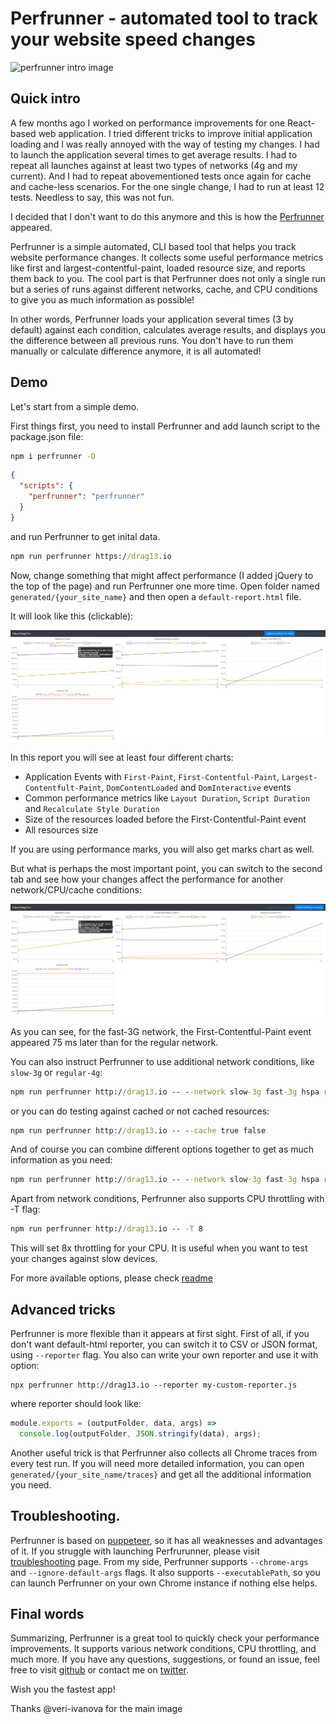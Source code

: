 # Perfrunner - automated tool to track your website speed changes

![perfrunner intro image](~/img/kdpv/perfrunner-intro.jpg)

## Quick intro

A few months ago I worked on performance improvements for one React-based web application. I tried different tricks to improve initial application loading and I was really annoyed with the way of testing my changes. I had to launch the application several times to get average results. I had to repeat all launches against at least two types of networks (4g and my current). And I had to repeat abovementioned tests once again for cache and cache-less scenarios. For the one single change, I had to run at least 12 tests. Needless to say, this was not fun.

I decided that I don't want to do this anymore and this is how the [Perfrunner](https://github.com/Drag13/perfrunner) appeared.

Perfrunner is a simple automated, CLI based tool that helps you track website performance changes. It collects some useful performance metrics like first and largest-contentful-paint, loaded resource size, and reports them back to you. The cool part is that Perfrunner does not only a single run but a series of runs against different networks, cache, and CPU conditions to give you as much information as possible!

In other words, Perfrunner loads your application several times (3 by default) against each condition, calculates average results, and displays you the difference between all previous runs. You don't have to run them manually or calculate difference anymore, it is all automated!

## Demo

Let's start from a simple demo.

First things first, you need to install Perfrunner and add launch script to the package.json file:

```cmd
npm i perfrunner -D
```

```json
{
  "scripts": {
    "perfrunner": "perfrunner"
  }
}
```

and run Perfrunner to get inital data.

```cmd
npm run perfrunner https://drag13.io
```

Now, change something that might affect performance (I added jQuery to the top of the page) and run Perfrunner one more time. Open folder named `generated/{your_site_name}` and then open a `default-report.html` file.

It will look like this (clickable):

<a href="./original.png" target="_blank" ><img alt="Perfrunner report for original network, 25ms diff for largest-contentful-paint" src="./original.png"/></a>

In this report you will see at least four different charts:

- Application Events with `First-Paint`, `First-Contentful-Paint`, `Largest-Contentfult-Paint`, `DomContentLoaded` and `DomInteractive` events
- Common performance metrics like `Layout Duration`, `Script Duration` and `Recalculate Style Duration`
- Size of the resources loaded before the First-Contentful-Paint event
- All resources size

If you are using performance marks, you will also get marks chart as well.

But what is perhaps the most important point, you can switch to the second tab and see how your changes affect the performance for another network/CPU/cache conditions:

<a href="./fast3g.png" target="_blank" ><img alt="Perfrunner report for original network, 25ms diff for largest-contentful-paint" src="./fast3g.png"/></a>

As you can see, for the fast-3G network, the First-Contentful-Paint event appeared 75 ms later than for the regular network.

You can also instruct Perfrunner to use additional network conditions, like `slow-3g` or `regular-4g`:

```cmd
npm run perfrunner http://drag13.io -- --network slow-3g fast-3g hspa regular-4g online
```

or you can do testing against cached or not cached resources:

```cmd
npm run perfrunner http://drag13.io -- --cache true false
```

And of course you can combine different options together to get as much information as you need:

```cmd
npm run perfrunner http://drag13.io -- --network slow-3g fast-3g hspa regular-4g online --cache true false
```

Apart from network conditions, Perfrunner also supports CPU throttling with -T flag:

```cmd
npm run perfrunner http://drag13.io -- -T 8
```

This will set 8x throttling for your CPU. It is useful when you want to test your changes against slow devices.

For more available options, please check [readme](https://github.com/Drag13/perfrunner/tree/development/packages/perfrunner-cli#all-options)

## Advanced tricks

Perfrunner is more flexible than it appears at first sight. First of all, if you don't want default-html reporter, you can switch it to CSV or JSON format, using `--reporter` flag. You also can write your own reporter and use it with option:

```
npx perfrunner http://drag13.io --reporter my-custom-reporter.js
```

where reporter should look like:

```js
module.exports = (outputFolder, data, args) =>
  console.log(outputFolder, JSON.stringify(data), args);
```

Another useful trick is that Perfrunner also collects all Chrome traces from every test run. If you will need more detailed information, you can open `generated/{your_site_name/traces}` and get all the additional information you need.

## Troubleshooting.

Perfrunner is based on [puppeteer](https://github.com/puppeteer/puppeteer), so it has all weaknesses and advantages of it. If you struggle with launching Perfrurunner, please visit [troubleshooting](https://developers.google.com/web/tools/puppeteer/troubleshooting) page. From my side, Perfrunner supports `--chrome-args` and `--ignore-default-args` flags. It also supports `--executablePath`, so you can launch Perfrunner on your own Chrome instance if nothing else helps.

## Final words

Summarizing, Perfrunner is a great tool to quickly check your performance improvements. It supports various network conditions, CPU throttling, and much more. If you have any questions, suggestions, or found an issue, feel free to visit [github](https://github.com/Drag13/perfrunner/issues) or contact me on [twitter](https://twitter.com/drag137).

Wish you the fastest app!

Thanks @veri-ivanova for the main image